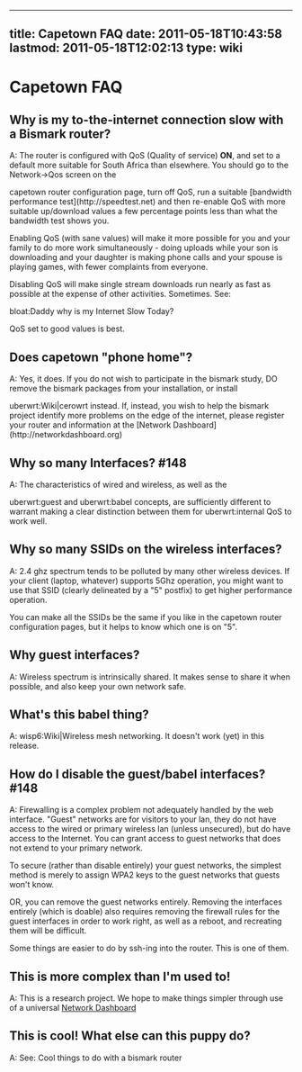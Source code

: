
---
title: Capetown FAQ
date: 2011-05-18T10:43:58
lastmod: 2011-05-18T12:02:13
type: wiki
---
Capetown FAQ
============

Why is my to-the-internet connection slow with a Bismark router?
----------------------------------------------------------------

A: The router is configured with <link>QoS</link> (Quality of service)
**ON**, and set to a default more suitable for South Africa than
elsewhere. You should go to the Network-&gt;Qos screen on the
<link>capetown router configuration</link> page, turn off
<link>QoS</link>, run a suitable [bandwidth performance
test](http://speedtest.net) and then re-enable QoS with more suitable
up/download values a few percentage points less than what the bandwidth
test shows you.

Enabling QoS (with sane values) will make it more possible for you and
your family to do more work simultaneously - doing uploads while your
son is downloading and your daughter is making phone calls and your
spouse is playing games, with fewer complaints from everyone.

Disabling QoS will make single stream downloads run nearly as fast as
possible at the expense of other activities. Sometimes. See:
<link>bloat:Daddy why is my Internet Slow Today</link>?

QoS set to good values is best.

Does capetown "phone home"?
---------------------------

A: Yes, it does. If you do not wish to participate in the bismark study,
DO remove the bismark packages from your installation, or install
<link>uberwrt:Wiki|cerowrt</link> instead. If, instead, you wish to help
the bismark project identify more problems on the edge of the internet,
please register your router and information at the [Network
Dashboard](http://networkdashboard.org)

Why so many Interfaces? <link>\#148</link>
------------------------------------------

A: The characteristics of wired and wireless, as well as the
<link>uberwrt:guest</link> and <link>uberwrt:babel</link> concepts, are
sufficiently different to warrant making a clear distinction between
them for <link>uberwrt:internal QoS</link> to work well.

Why so many SSIDs on the wireless interfaces?
---------------------------------------------

A: 2.4 ghz spectrum tends to be polluted by many other wireless devices.
If your client (laptop, whatever) supports 5Ghz operation, you might
want to use that SSID (clearly delineated by a "5" postfix) to get
higher performance operation.

You can make all the SSIDs be the same if you like in the <link>capetown
router configuration</link> pages, but it helps to know which one is on
"5".

Why guest interfaces?
---------------------

A: Wireless spectrum is intrinsically shared. It makes sense to share it
when possible, and also keep your own network safe.

What's this babel thing?
------------------------

A: <link>wisp6:Wiki|Wireless mesh networking</link>. It doesn't work
(yet) in this release.

How do I disable the guest/babel interfaces? <link>\#148</link>
---------------------------------------------------------------

A: Firewalling is a complex problem not adequately handled by the web
interface. "Guest" networks are for visitors to your lan, they do not
have access to the wired or primary wireless lan (unless unsecured), but
do have access to the Internet. You can grant access to guest networks
that does not extend to your primary network.

To secure (rather than disable entirely) your guest networks, the
simplest method is merely to assign WPA2 keys to the guest networks that
guests won't know.

OR, you can remove the guest networks entirely. Removing the interfaces
entirely (which is doable) also requires removing the firewall rules for
the guest interfaces in order to work right, as well as a reboot, and
recreating them will be difficult.

Some things are easier to do by ssh-ing into the router. This is one of
them.

This is more complex than I'm used to!
--------------------------------------

A: This is a research project. We hope to make things simpler through
use of a universal [Network Dashboard](http://networkdashboard.org)

This is cool! What else can this puppy do?
------------------------------------------

A: See: <link>Cool things to do with a bismark router</link>
